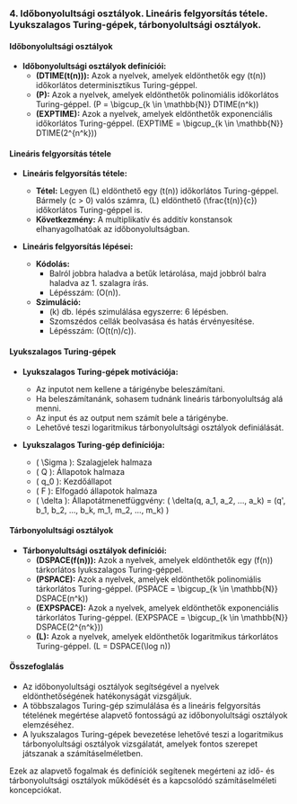 ### 4. Időbonyolultsági osztályok. Lineáris felgyorsítás tétele. Lyukszalagos Turing-gépek, tárbonyolultsági osztályok.

#### Időbonyolultsági osztályok

- **Időbonyolultsági osztályok definíciói:**
  - **\(DTIME(t(n))\):** Azok a nyelvek, amelyek eldönthetők egy \(t(n)\) időkorlátos determinisztikus Turing-géppel.
  - **\(P\):** Azok a nyelvek, amelyek eldönthetők polinomiális időkorlátos Turing-géppel. \(P = \bigcup_{k \in \mathbb{N}} DTIME(n^k)\)
  - **\(EXPTIME\):** Azok a nyelvek, amelyek eldönthetők exponenciális időkorlátos Turing-géppel. \(EXPTIME = \bigcup_{k \in \mathbb{N}} DTIME(2^{n^k})\)

#### Lineáris felgyorsítás tétele

- **Lineáris felgyorsítás tétele:**
  - **Tétel:** Legyen \(L\) eldönthető egy \(t(n)\) időkorlátos Turing-géppel. Bármely \(c > 0\) valós számra, \(L\) eldönthető \(\frac{t(n)}{c}\) időkorlátos Turing-géppel is.
  - **Következmény:** A multiplikatív és additív konstansok elhanyagolhatóak az időbonyolultságban.

- **Lineáris felgyorsítás lépései:**
  - **Kódolás:**
    - Balról jobbra haladva a betűk letárolása, majd jobbról balra haladva az 1. szalagra írás.
    - Lépésszám: \(O(n)\).
  - **Szimuláció:**
    - \(k\) db. lépés szimulálása egyszerre: 6 lépésben.
    - Szomszédos cellák beolvasása és hatás érvényesítése.
    - Lépésszám: \(O(t(n)/c)\).

#### Lyukszalagos Turing-gépek

- **Lyukszalagos Turing-gépek motivációja:**
  - Az inputot nem kellene a tárigénybe beleszámítani.
  - Ha beleszámítanánk, sohasem tudnánk lineáris tárbonyolultság alá menni.
  - Az input és az output nem számít bele a tárigénybe.
  - Lehetővé teszi logaritmikus tárbonyolultsági osztályok definiálását.

- **Lyukszalagos Turing-gép definíciója:**
  - \( \Sigma \): Szalagjelek halmaza
  - \( Q \): Állapotok halmaza
  - \( q_0 \): Kezdőállapot
  - \( F \): Elfogadó állapotok halmaza
  - \( \delta \): Állapotátmenetfüggvény: \( \delta(q, a_1, a_2, ..., a_k) = (q', b_1, b_2, ..., b_k, m_1, m_2, ..., m_k) \)

#### Tárbonyolultsági osztályok

- **Tárbonyolultsági osztályok definíciói:**
  - **\(DSPACE(f(n))\):** Azok a nyelvek, amelyek eldönthetők egy \(f(n)\) tárkorlátos lyukszalagos Turing-géppel.
  - **\(PSPACE\):** Azok a nyelvek, amelyek eldönthetők polinomiális tárkorlátos Turing-géppel. \(PSPACE = \bigcup_{k \in \mathbb{N}} DSPACE(n^k)\)
  - **\(EXPSPACE\):** Azok a nyelvek, amelyek eldönthetők exponenciális tárkorlátos Turing-géppel. \(EXPSPACE = \bigcup_{k \in \mathbb{N}} DSPACE(2^{n^k})\)
  - **\(L\):** Azok a nyelvek, amelyek eldönthetők logaritmikus tárkorlátos Turing-géppel. \(L = DSPACE(\log n)\)

#### Összefoglalás

- Az időbonyolultsági osztályok segítségével a nyelvek eldönthetőségének hatékonyságát vizsgáljuk.
- A többszalagos Turing-gép szimulálása és a lineáris felgyorsítás tételének megértése alapvető fontosságú az időbonyolultsági osztályok elemzéséhez.
- A lyukszalagos Turing-gépek bevezetése lehetővé teszi a logaritmikus tárbonyolultsági osztályok vizsgálatát, amelyek fontos szerepet játszanak a számításelméletben.

Ezek az alapvető fogalmak és definíciók segítenek megérteni az idő- és tárbonyolultsági osztályok működését és a kapcsolódó számításelméleti koncepciókat.